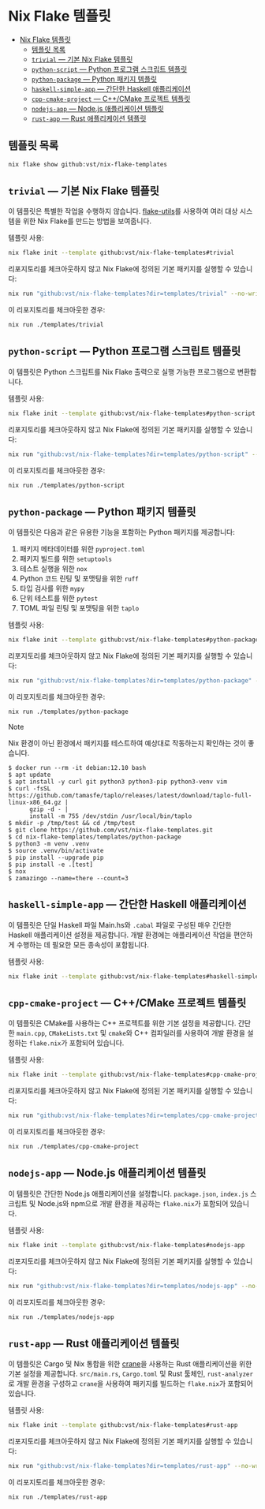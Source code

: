 # Nix Flake 템플릿

<!--toc:start-->
- [Nix Flake 템플릿](#nix-flake-템플릿)
  - [템플릿 목록](#템플릿-목록)
  - [`trivial` &mdash; 기본 Nix Flake 템플릿](#trivial-mdash-기본-nix-flake-템플릿)
  - [`python-script` &mdash; Python 프로그램 스크립트 템플릿](#python-script-mdash-python-프로그램-스크립트-템플릿)
  - [`python-package` &mdash; Python 패키지 템플릿](#python-package-mdash-python-패키지-템플릿)
  - [`haskell-simple-app` &mdash; 간단한 Haskell 애플리케이션](#haskell-simple-app-mdash-간단한-haskell-애플리케이션)
  - [`cpp-cmake-project` &mdash; C++/CMake 프로젝트 템플릿](#cpp-cmake-project-mdash-ccmake-프로젝트-템플릿)
  - [`nodejs-app` &mdash; Node.js 애플리케이션 템플릿](#nodejs-app-mdash-nodejs-애플리케이션-템플릿)
  - [`rust-app` &mdash; Rust 애플리케이션 템플릿](#rust-app-mdash-rust-애플리케이션-템플릿)
<!--toc:end-->

## 템플릿 목록

```sh
nix flake show github:vst/nix-flake-templates
```

## `trivial` &mdash; 기본 Nix Flake 템플릿

이 템플릿은 특별한 작업을 수행하지 않습니다. [flake-utils]를 사용하여 여러 대상 시스템을 위한 Nix Flake를 만드는 방법을 보여줍니다.

템플릿 사용:

```sh
nix flake init --template github:vst/nix-flake-templates#trivial
```

리포지토리를 체크아웃하지 않고 Nix Flake에 정의된 기본 패키지를 실행할 수 있습니다:

```sh
nix run "github:vst/nix-flake-templates?dir=templates/trivial" --no-write-lock-file
```

이 리포지토리를 체크아웃한 경우:

```sh
nix run ./templates/trivial
```

## `python-script` &mdash; Python 프로그램 스크립트 템플릿

이 템플릿은 Python 스크립트를 Nix Flake 출력으로 실행 가능한 프로그램으로 변환합니다.

템플릿 사용:

```sh
nix flake init --template github:vst/nix-flake-templates#python-script
```

리포지토리를 체크아웃하지 않고 Nix Flake에 정의된 기본 패키지를 실행할 수 있습니다:

```sh
nix run "github:vst/nix-flake-templates?dir=templates/python-script" --no-write-lock-file
```

이 리포지토리를 체크아웃한 경우:

```sh
nix run ./templates/python-script
```

## `python-package` &mdash; Python 패키지 템플릿

이 템플릿은 다음과 같은 유용한 기능을 포함하는 Python 패키지를 제공합니다:

1. 패키지 메타데이터를 위한 `pyproject.toml`
1. 패키지 빌드를 위한 `setuptools`
1. 테스트 실행을 위한 `nox`
1. Python 코드 린팅 및 포맷팅을 위한 `ruff`
1. 타입 검사를 위한 `mypy`
1. 단위 테스트를 위한 `pytest`
1. TOML 파일 린팅 및 포맷팅을 위한 `taplo`

템플릿 사용:

```sh
nix flake init --template github:vst/nix-flake-templates#python-package
```

리포지토리를 체크아웃하지 않고 Nix Flake에 정의된 기본 패키지를 실행할 수 있습니다:

```sh
nix run "github:vst/nix-flake-templates?dir=templates/python-package" --no-write-lock-file
```

이 리포지토리를 체크아웃한 경우:

```sh
nix run ./templates/python-package
```

> [!NOTE]
>
> Nix 환경이 아닌 환경에서 패키지를 테스트하여 예상대로 작동하는지 확인하는 것이 좋습니다.
>
> ```console
> $ docker run --rm -it debian:12.10 bash
> $ apt update
> $ apt install -y curl git python3 python3-pip python3-venv vim
> $ curl -fsSL https://github.com/tamasfe/taplo/releases/latest/download/taplo-full-linux-x86_64.gz |
>       gzip -d - |
>       install -m 755 /dev/stdin /usr/local/bin/taplo
> $ mkdir -p /tmp/test && cd /tmp/test
> $ git clone https://github.com/vst/nix-flake-templates.git
> $ cd nix-flake-templates/templates/python-package
> $ python3 -m venv .venv
> $ source .venv/bin/activate
> $ pip install --upgrade pip
> $ pip install -e .[test]
> $ nox
> $ zamazingo --name=there --count=3
> ```

## `haskell-simple-app` &mdash; 간단한 Haskell 애플리케이션

이 템플릿은 단일 Haskell 파일 Main.hs와 `.cabal` 파일로 구성된 매우 간단한 Haskell 애플리케이션 설정을 제공합니다. 개발 환경에는 애플리케이션 작업을 편안하게 수행하는 데 필요한 모든 종속성이 포함됩니다.

템플릿 사용:

```sh
nix flake init --template github:vst/nix-flake-templates#haskell-simple-app
```

## `cpp-cmake-project` &mdash; C++/CMake 프로젝트 템플릿

이 템플릿은 CMake를 사용하는 C++ 프로젝트를 위한 기본 설정을 제공합니다. 간단한
`main.cpp`, `CMakeLists.txt` 및 `cmake`와 C++ 컴파일러를 사용하여 개발 환경을
설정하는 `flake.nix`가 포함되어 있습니다.

템플릿 사용:

```sh
nix flake init --template github:vst/nix-flake-templates#cpp-cmake-project
```

리포지토리를 체크아웃하지 않고 Nix Flake에 정의된 기본 패키지를 실행할 수 있습니다:

```sh
nix run "github:vst/nix-flake-templates?dir=templates/cpp-cmake-project" --no-write-lock-file
```

이 리포지토리를 체크아웃한 경우:

```sh
nix run ./templates/cpp-cmake-project
```

## `nodejs-app` &mdash; Node.js 애플리케이션 템플릿

이 템플릿은 간단한 Node.js 애플리케이션을 설정합니다. `package.json`,
`index.js` 스크립트 및 Node.js와 npm으로 개발 환경을 제공하는 `flake.nix`가
포함되어 있습니다.

템플릿 사용:

```sh
nix flake init --template github:vst/nix-flake-templates#nodejs-app
```

리포지토리를 체크아웃하지 않고 Nix Flake에 정의된 기본 패키지를 실행할 수 있습니다:

```sh
nix run "github:vst/nix-flake-templates?dir=templates/nodejs-app" --no-write-lock-file
```

이 리포지토리를 체크아웃한 경우:

```sh
nix run ./templates/nodejs-app
```

## `rust-app` &mdash; Rust 애플리케이션 템플릿

이 템플릿은 Cargo 및 Nix 통합을 위한 [crane]을 사용하는 Rust 애플리케이션을 위한
기본 설정을 제공합니다. `src/main.rs`, `Cargo.toml` 및 Rust 툴체인,
`rust-analyzer`로 개발 환경을 구성하고 `crane`을 사용하여 패키지를 빌드하는
`flake.nix`가 포함되어 있습니다.

템플릿 사용:

```sh
nix flake init --template github:vst/nix-flake-templates#rust-app
```

리포지토리를 체크아웃하지 않고 Nix Flake에 정의된 기본 패키지를 실행할 수 있습니다:

```sh
nix run "github:vst/nix-flake-templates?dir=templates/rust-app" --no-write-lock-file
```

이 리포지토리를 체크아웃한 경우:

```sh
nix run ./templates/rust-app
```

<!-- REFERENCE -->

[flake-utils]: https://github.com/numtide/flake-utils
[crane]: https://github.com/ipetkov/crane
